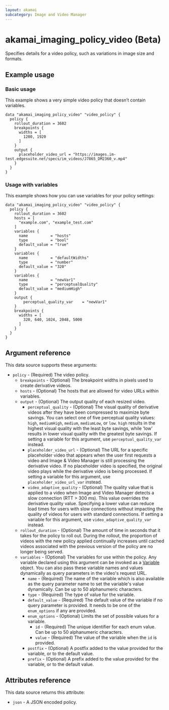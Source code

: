 ```yaml
---
layout: akamai
subcategory: Image and Video Manager
---
```


# akamai_imaging_policy_video (Beta)

Specifies details for a video policy, such as variations in image size and formats.

## Example usage

### Basic usage

This example  shows a very simple video policy that doesn’t contain variables.

```hcl
data "akamai_imaging_policy_video" "video_policy" {
  policy {
    rollout_duration = 3602
    breakpoints {
      widths = [
        1280, 1920
      ]
    }
    output {
      placeholder_video_url = "https://images.im-test.edgesuite.net/specs/im_videos/J7865_DM2360_v.mp4"
    }
  }
}
```

### Usage with variables

This example shows how you can use variables for your policy settings:

```hcl
data "akamai_imaging_policy_video" "video_policy" {
  policy {
    rollout_duration = 3602
    hosts = [
      "example.com", "example_test.com"
    ]
    variables {
      name          = "hosts"
      type          = "bool"
      default_value = "true"
    }
    variables {
      name          = "defaultWidths"
      type          = "number"
      default_value = "320"
    }
    variables {
      name          = "newVar1"
      type          = "perceptualQuality"
      default_value = "mediumHigh"
    }
    output {
        perceptual_quality_var    = "newVar1"
    }
    breakpoints {
      widths = [
        320, 640, 1024, 2048, 5000
      ]
    }
  }
}
```


## Argument reference

This data source supports these arguments:

* `policy` - (Required) The video policy.
    * `breakpoints` - (Optional) The breakpoint widths in pixels used to create derivative videos.
    * `hosts` - (Optional) The hosts that are allowed for video URLs within variables.
    * `output` - (Optional) The output quality of each resized video.
        * `perceptual_quality` - (Optional) The visual quality of derivative videos after they have been compressed to maximize byte savings. You can select one of five perceptual quality values: `high`, `mediumHigh`, `medium`, `mediumLow`, or `low`. `high` results in the highest visual quality with the least byte savings, while ‘low’ results in lower visual quality with the greatest byte savings. If setting a variable for this argument, use `perceptual_quality_var` instead.
        * `placeholder_video_url` - (Optional) The URL for a specific placeholder video that appears when the user first requests a video and Image & Video Manager is still processing the derivative video. If no placeholder video is specified, the original video plays while the derivative video is being processed. If setting a variable for this argument, use `placeholder_video_url_var` instead.
        * `video_adaptive_quality` - (Optional) The quality value that is applied to a video when Image and Video Manager detects a slow connection (RTT > 300 ms). This value overrides the derivative quality value. Specifying a lower value can reduce load times for users with slow connections without impacting the quality of videos for users with standard connections. If setting a variable for this argument, use `video_adaptive_quality_var` instead.
    * `rollout_duration` - (Optional) The amount of time in seconds that it takes for the policy to roll out. During the rollout, the proportion of videos with the new policy applied continually increases until cached videos associated with the previous version of the policy are no longer being served.  
    * `variables` - (Optional) The variables for use within the policy. Any variable declared using this argument can be invoked as a [Variable](#variable) object. You can also pass these variable names and values dynamically as query parameters in the video's request URL.
        * `name` - (Required) The name of the variable which is also available as the query parameter name to set the variable's value dynamically. Can be up to 50 alphanumeric characters.
        * `type` - (Required) The type of value for the variable.
        * `default_value` - (Required) The default value of the variable if no query parameter is provided. It needs to be one of the `enum_options` if any are provided.
        * `enum_options` - (Optional) Limits the set of possible values for a variable.
            * `id` - (Required) The unique identifier for each enum value. Can be up to 50 alphanumeric characters.
            * `value` - (Required) The value of the variable when the `id` is provided.
        * `postfix` - (Optional) A postfix added to the value provided for the variable, or to the default value.
        * `prefix` - (Optional) A prefix added to the value provided for the variable, or to the default value.

## Attributes reference

This data source returns this attribute:

* `json` - A JSON encoded policy.
